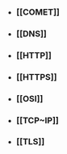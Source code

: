  - ### [[COMET]]
- ### [[DNS]]
- ### [[HTTP]]
- ### [[HTTPS]]
- ### [[OSI]]
- ### [[TCP~IP]]
- ### [[TLS]]